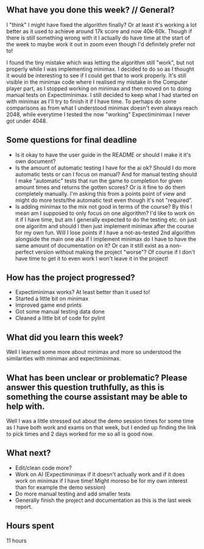 ## What have you done this week? // General?

I "think" I might have fixed the algorithm finally? Or at least it's working a lot better as it used to achieve around 17k score and now 40k-60k. 
Though if there is still something wrong with it I actually do have time at the start of the week to maybe work it out in zoom even though I'd definitely prefer not to!

I found the tiny mistake which was letting the algorithm still "work", but not properly while I was implementing minimax. 
I decided to do so as I thought it would be interesting to see if I could get that to work properly. 
It's still visible in the minimax code where I realised my mistake in the Computer player part, as I stopped working on minimax and then moved on to doing manual tests on Expectiminimax.
I still decided to keep what I had started on with minimax as I'll try to finish it if I have time.
To perhaps do some comparisons as from what I understood minimax doesn't even always reach 2048, while everytime I tested the now "working" Expectiminimax I never got under 4048.

## Some questions for final deadline
- Is it okay to have the user guide in the README or should I make it it's own document?
- Is the amount of automatic testing I have for the ai ok? Should I do more automatic tests or can I focus on manual? And for manual testing should I make "automatic" tests that run the game to completion for given amount times and returns the gotten scores? Or is it fine to do them completely manually. I'm asking this from a points point of view and might do more tests/the automatic test even though it's not "required".
- Is adding minimax to the mix not good in terms of the course? By this I mean am I supposed to only focus on one algorithm? I'd like to work on it if I have time, but am I generally expected to do the testing etc. on just one algoritm and should I then just implement minimax after the course for my own fun. Will I lose points if I have a not-as-tested 2nd algorithm alongside the main one aka if I implement minimax do I have to have the same amount of documentation on it? Or can it still exist as a non-perfect version without making the project "worse"? Of course if I don't have time to get it to even work I won't leave it in the project!

## How has the project progressed?
- Expectiminimax works? At least better than it used to!
- Started a little bit on minimax
- Improved game end prints
- Got some manual testing data done
- Cleaned a little bit of code for pylint

## What did you learn this week?
Well I learned some more about minimax and more so understood the similarities with minimax and expectiminimax.

## What has been unclear or problematic? Please answer this question truthfully, as this is something the course assistant may be able to help with.
Well I was a little stressed out about the demo session times for some time as I have both work and exams on that week, but I ended up finding the link to pick times and 2 days worked for me so all is good now.

## What next?
- Edit/clean code more?
- Work on AI (Expectiminimax if it doesn't actually work and if it does work on minimax if I have time! Might moreso be for my own interest than for example the demo session)
- Do more manual testing and add smaller tests
- Generally finish the project and documentation as this is the last week report.

## Hours spent
11 hours
